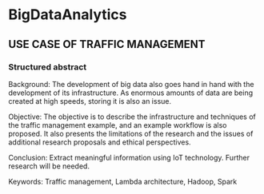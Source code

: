 # BigDataAnalytics
## USE CASE OF TRAFFIC MANAGEMENT
### Structured abstract
Background:
The development of big data also goes hand in hand with the development of its infrastructure. As enormous amounts of data are being created at high speeds, storing it is also an issue.

Objective:
The objective is to describe the infrastructure and techniques of the traffic management example, and an example workflow is also proposed. It also presents the limitations of the research and the issues of additional research proposals and ethical perspectives.

Conclusion:
Extract meaningful information using IoT technology. Further research will be needed.

Keywords:
Traffic management, Lambda architecture, Hadoop, Spark

